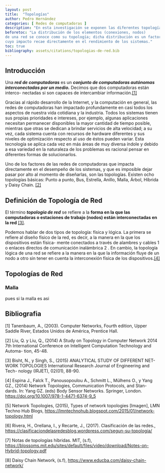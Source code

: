 ```yaml
---
layout: post
title:  "Topologías"
author: Pedro Hernández
categories: [ Redes de computadoras ]
description: "En esta investigación se exponen las diferentes topologías de red, sus diseños, estándares, funcionamiento, así como sus ventajas y desventajas"
beforetoc: "La distribución de los elementos (conexiones, nodos)
de una red se conoce como su topologı́a; dicha distribución es un factor importante
cuyo impacto recae directamente en el rendimiento de los sistemas."
toc: true
bibliography: assets/citations/topologias-de-red.bib
---
```


## Introducción
Una ***red de computadoras*** es un ***conjunto de computadoras autónomas interconectadas por un medio.*** Decimos que dos computadoras están interco-
nectadas si son capaces de intercambiar información.[[1]](#bibliografia)


Gracias al rápido desarrollo de la Internet, y la computación en general, las redes
de computadoras han impactado profundamente en casi todos los aspectos de nuestra vida cotidiana y la industria. Todos los sistemas tienen sus propias prioridades
e intereses, por ejemplo, algunas aplicaciones necesitan permanecer disponibles la
mayor cantidad de tiempo posible, mientras que otras se dedican a brindar servicios
de alta velocidad; a su vez, cada sistema cuenta con recursos de hardware diferentes
y sus niveles de optimización respecto al uso de éstos pueden variar. Esta tecnologı́a
se aplica cada vez en más áreas de muy diversa ı́ndole y debido a esa variedad en la
naturaleza de los problemas es racional pensar en diferentes formas de solucionarlos.


Uno de los factores de las redes de computadoras que impacta directamente en
el desempeño de los sistemas, y que es imposible dejar pasar por alto al momento
de diseñarlas, son las topologı́as. Existen ocho topologı́as básicas: Punto a punto,
Bus, Estrella, Anillo, Malla, Árbol, Hı́brida y Daisy Chain. [[2]](#bibliografia)

## Definición de Topología de Red

El término ***topologı́a de red*** se refiere a la **forma en la que las computadoras o estaciones de trabajo (nodos) están interconectadas en la red**
[[3]](#bibliografia).

Podemos hablar de dos tipos de topologı́a: fı́sica y lógica. La primera se refiere
al diseño fı́sico de la red, es decir, a la manera en la que los dispositivos están fı́sica-
mente conectados a través de alambres y cables 1 o enlaces directos de comunicación
inalámbrica 2 . En cambio, la topologı́a lógica de una red se refiere a la manera en
la que la información fluye de un nodo a otro sin tener en cuenta la interconexión
fı́sica de los dispositivos.[[4]](#bibliografia)

## Topologías de Red

### Malla
pues si la malla es asi

## Bibliografia

[1] Tanenbaum, A., (2003). Computer Networks, Fourth edition, Upper Saddle River, Estados Unidos de América, Prentice Hall.

[2] Liu, Q. y Liu, Q., (2014) A Study on Topology in Computer Network 2014 7th
International Conference on Intelligent Computation Technology and Automa-
tion, 45-48.

[3] Bisht, N., y Singh, S., (2015) ANALYTICAL STUDY OF DIFFERENT NET-
WORK TOPOLOGIES International Research Journal of Engineering and Tech-
nology (IRJET), 02(01), 88-90.

[4] Espina J., Falck T., Panousopoulou A., Schmitt L., Mülhens O., y Yang
GZ., (2014) Network Topologies, Communication Protocols, and Stan-
dards. In: Yang GZ. (eds) Body Sensor Networks. Springer, London.
<https://doi.org/10.1007/978-1-4471-6374-9_5>

[5] Network Topologies, (2015), Types of network topologies [Imagen], LMN
Techno Hub Blogs, <https://lmntechnohub.blogspot.com/2015/01/network-topology.html>

[6] Rivera, H., Orellana, I., y Recarte, J., (2017). Clasificación de las redes., <https://clasificaciondelasredesblog.wordpress.com/segun-su-topologia/>

[7] Notas de topologı́as hı́bridas. MIT, (s.f), <https://blossoms.mit.edu/sites/default/files/video/download/Notes-on-Hybrid-topology.pdf>

[8] Daisy Chain Network, (s.f), <https://www.educba.com/daisy-chain-network/>


